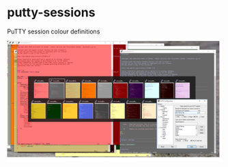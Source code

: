 # putty-sessions
PuTTY session colour definitions

![Click for screen shot](https://github.com/sklump/putty-sessions/blob/master/putty-reg-sampler.png?raw=true "Screen shot")
